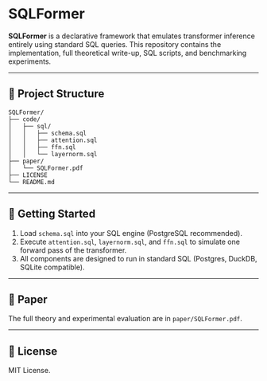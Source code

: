 # SQLFormer

**SQLFormer** is a declarative framework that emulates transformer inference entirely using standard SQL queries. This repository contains the implementation, full theoretical write-up, SQL scripts, and benchmarking experiments.

---

## 🔧 Project Structure

```
SQLFormer/
├── code/
│   ├── sql/
│   │   ├── schema.sql
│   │   ├── attention.sql
│   │   ├── ffn.sql
│   │   └── layernorm.sql
├── paper/
│   └── SQLFormer.pdf
├── LICENSE
└── README.md
```

---

## 🚀 Getting Started

1. Load `schema.sql` into your SQL engine (PostgreSQL recommended).
2. Execute `attention.sql`, `layernorm.sql`, and `ffn.sql` to simulate one forward pass of the transformer.
3. All components are designed to run in standard SQL (Postgres, DuckDB, SQLite compatible).

---

## 📄 Paper

The full theory and experimental evaluation are in `paper/SQLFormer.pdf`.

---

## 📜 License

MIT License.
